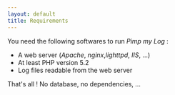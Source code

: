 ```yaml
---
layout: default
title: Requirements
---
```


You need the following softwares to run *Pimp my Log* :

* A web server (*Apache*, *nginx*,*lighttpd*, *IIS*, ...)
* At least PHP version 5.2
* Log files readable from the web server

That's all ! No database, no dependencies, ...